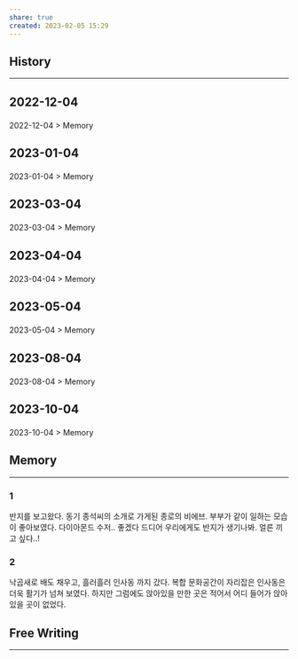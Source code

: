 ```yaml
---
share: true
created: 2023-02-05 15:29
---
```


## History
---
<h2><span><p>2022-12-04</p></span></h2><p><span><p><span alt="2022-12-04 > Memory" src="2022-12-04#Memory" class="internal-embed">2022-12-04 &gt; Memory</span></p></span></p><h2><span><p>2023-01-04</p></span></h2><p><span><p><span alt="2023-01-04 > Memory" src="2023-01-04#Memory" class="internal-embed">2023-01-04 &gt; Memory</span></p></span></p><h2><span><p>2023-03-04</p></span></h2><p><span><p><span alt="2023-03-04 > Memory" src="2023-03-04#Memory" class="internal-embed">2023-03-04 &gt; Memory</span></p></span></p><h2><span><p>2023-04-04</p></span></h2><p><span><p><span alt="2023-04-04 > Memory" src="2023-04-04#Memory" class="internal-embed">2023-04-04 &gt; Memory</span></p></span></p><h2><span><p>2023-05-04</p></span></h2><p><span><p><span alt="2023-05-04 > Memory" src="2023-05-04#Memory" class="internal-embed">2023-05-04 &gt; Memory</span></p></span></p><h2><span><p>2023-08-04</p></span></h2><p><span><p><span alt="2023-08-04 > Memory" src="2023-08-04#Memory" class="internal-embed">2023-08-04 &gt; Memory</span></p></span></p><h2><span><p>2023-10-04</p></span></h2><p><span><p><span alt="2023-10-04 > Memory" src="2023-10-04#Memory" class="internal-embed">2023-10-04 &gt; Memory</span></p></span></p>


## Memory
---
### 1
반지를 보고왔다. 동기 종석씨의 소개로 가게된 종로의 비에브.
부부가 같이 일하는 모습이 좋아보였다. 다이아몬드 수저.. 좋겠다
드디어 우리에게도 반지가 생기나봐. 얼른 끼고 싶다..!

### 2
낙곱새로 배도 채우고, 흘러흘러 인사동 까지 갔다.
복합 문화공간이 자리잡은 인사동은 더욱 활기가 넘쳐 보였다.
하지만 그럼에도 앉아있을 만한 곳은 적어서 어디 들어가 앉아 있을 곳이 없었다.



## Free Writing
---
